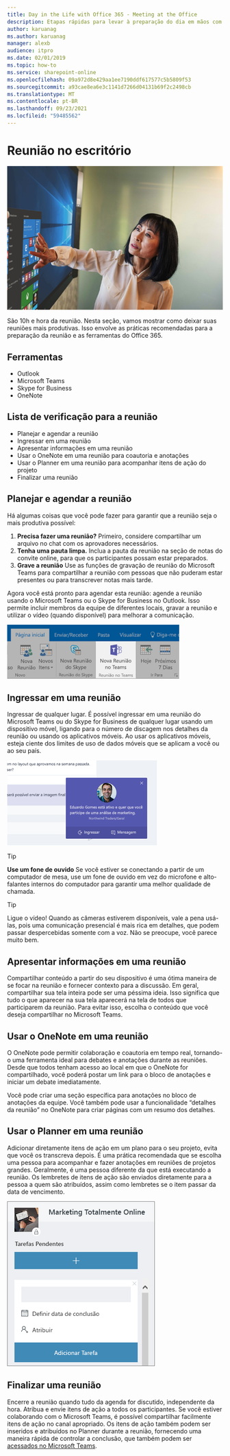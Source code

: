 ```yaml
---
title: Day in the Life with Office 365 - Meeting at the Office
description: Etapas rápidas para levar à preparação do dia em mãos com Office 365
author: karuanag
ms.author: karuanag
manager: alexb
audience: itpro
ms.date: 02/01/2019
ms.topic: how-to
ms.service: sharepoint-online
ms.openlocfilehash: 09a972d8e429aa1ee7190ddf617577c5b5809f53
ms.sourcegitcommit: a93cae8ea6e3c1141d7266d04131b69f2c2498cb
ms.translationtype: MT
ms.contentlocale: pt-BR
ms.lasthandoff: 09/23/2021
ms.locfileid: "59485562"
---
```

# <a name="meeting-at-the-office"></a>Reunião no escritório

![Comutar visual](media/ditl_meeting.png)

São 10h e hora da reunião. Nesta seção, vamos mostrar como deixar suas reuniões mais produtivas.  Isso envolve as práticas recomendadas para a preparação da reunião e as ferramentas do Office 365.  

## <a name="tools"></a>Ferramentas
- Outlook
- Microsoft Teams
- Skype for Business
- OneNote

## <a name="checklist-for-your-meeting"></a>Lista de verificação para a reunião
- Planejar e agendar a reunião
- Ingressar em uma reunião
- Apresentar informações em uma reunião
- Usar o OneNote em uma reunião para coautoria e anotações
- Usar o Planner em uma reunião para acompanhar itens de ação do projeto
- Finalizar uma reunião
 
## <a name="plan-and-book-your-meeting"></a>Planejar e agendar a reunião
Há algumas coisas que você pode fazer para garantir que a reunião seja o mais produtiva possível:

1. **Precisa fazer uma reunião?** Primeiro, considere compartilhar um arquivo no chat com os aprovadores necessários.  
1. **Tenha uma pauta limpa.**  Inclua a pauta da reunião na seção de notas do convite online, para que os participantes possam estar preparados.
1. **Grave a reunião** Use as funções de gravação de reunião do Microsoft Teams para compartilhar a reunião com pessoas que não puderam estar presentes ou para transcrever notas mais tarde.  

Agora você está pronto para agendar esta reunião: agende a reunião usando o Microsoft Teams ou o Skype for Business no Outlook.   Isso permite incluir membros da equipe de diferentes locais, gravar a reunião e utilizar o vídeo (quando disponível) para melhorar a comunicação. 

![Teams no Outlook ](media/ditl_teamsoutlook.png)

## <a name="join-a-meeting"></a>Ingressar em uma reunião
Ingressar de qualquer lugar. É possível ingressar em uma reunião do Microsoft Teams ou do Skype for Business de qualquer lugar usando um dispositivo móvel, ligando para o número de discagem nos detalhes da reunião ou usando os aplicativos móveis. Ao usar os aplicativos móveis, esteja ciente dos limites de uso de dados móveis que se aplicam a você ou ao seu país.

![Notificação de ingresso na reunião do Teams](media/ditl_teamsjoin.png)

> [!TIP]
> **Use um fone de ouvido** Se você estiver se conectando a partir de um computador de mesa, use um fone de ouvido em vez do microfone e alto-falantes internos do computador para garantir uma melhor qualidade de chamada.

> [!TIP]
> Ligue o vídeo! Quando as câmeras estiverem disponíveis, vale a pena usá-las, pois uma comunicação presencial é mais rica em detalhes, que podem passar despercebidas somente com a voz. Não se preocupe, você parece muito bem. 

## <a name="present-information-in-a-meeting"></a>Apresentar informações em uma reunião
Compartilhar conteúdo a partir do seu dispositivo é uma ótima maneira de se focar na reunião e fornecer contexto para a discussão. Em geral, compartilhar sua tela inteira pode ser uma péssima ideia. Isso significa que tudo o que aparecer na sua tela aparecerá na tela de todos que participarem da reunião. Para evitar isso, escolha o conteúdo que você deseja compartilhar no Microsoft Teams. 

## <a name="use-onenote-in-a-meeting"></a>Usar o OneNote em uma reunião
O OneNote pode permitir colaboração e coautoria em tempo real, tornando-o uma ferramenta ideal para debates e anotações durante as reuniões. Desde que todos tenham acesso ao local em que o OneNote for compartilhado, você poderá postar um link para o bloco de anotações e iniciar um debate imediatamente.

Você pode criar uma seção específica para anotações no bloco de anotações da equipe. Você também pode usar a funcionalidade “detalhes da reunião” no OneNote para criar páginas com um resumo dos detalhes.

## <a name="use-planner-in-a-meeting"></a>Usar o Planner em uma reunião
Adicionar diretamente itens de ação em um plano para o seu projeto, evita que você os transcreva depois. É uma prática recomendada que se escolha uma pessoa para acompanhar e fazer anotações em reuniões de projetos grandes. Geralmente, é uma pessoa diferente da que está executando a reunião. Os lembretes de itens de ação são enviados diretamente para a pessoa a quem são atribuídos, assim como lembretes se o item passar da data de vencimento. 

![Tarefa do Planner ](media/ditl_task.png)

## <a name="end-a-meeting"></a>Finalizar uma reunião
Encerre a reunião quando tudo da agenda for discutido, independente da hora. Atribua e envie itens de ação a todos os participantes. Se você estiver colaborando com o Microsoft Teams, é possível compartilhar facilmente itens de ação no canal apropriado. Os itens de ação também podem ser inseridos e atribuídos no Planner durante a reunião, fornecendo uma maneira rápida de controlar a conclusão, que também podem ser [acessados no Microsoft Teams](https://support.office.com/article/use-planner-in-microsoft-teams-62798a9f-e8f7-4722-a700-27dd28a06ee0). 
